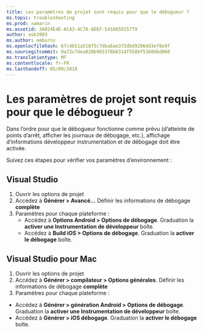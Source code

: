 ```yaml
---
title: Les paramètres de projet sont requis pour que le débogueur ?
ms.topic: troubleshooting
ms.prod: xamarin
ms.assetid: 3A024E4E-ACA3-4C7A-ADEF-541665D15779
author: asb3993
ms.author: amburns
ms.openlocfilehash: 67c4b51a518f5c7dba6ae372dbd9206dd3ef8e9f
ms.sourcegitcommit: 0a72c7dea020b965378b6314f558bf5360dbd066
ms.translationtype: MT
ms.contentlocale: fr-FR
ms.lasthandoff: 05/09/2018
---
```

# <a name="what-project-settings-are-required-for-the-debugger"></a>Les paramètres de projet sont requis pour que le débogueur ?

Dans l’ordre pour que le débogueur fonctionne comme prévu (d’atteinte de points d’arrêt, afficher les journaux de débogage, etc.), affichage d’informations développeur instrumentation et de débogage doit être activée.

Suivez ces étapes pour vérifier vos paramètres d’environnement :

## <a name="visual-studio"></a>Visual Studio
1. Ouvrir les options de projet
2. Accédez à **Générer > Avancé...** Définir les informations de débogage **complète**
3. Paramètres pour chaque plateforme :
   - Accédez à **Options Android > Options de débogage**. Graduation la **activer une Instrumentation de développeur** boîte.
   - Accédez à **Build iOS > Options de débogage**. Graduation la **activer le débogage** boîte.

## <a name="visual-studio-for-mac"></a>Visual Studio pour Mac
1. Ouvrir les options de projet
2. Accédez à **Générer > compilateur > Options générales**. Définir les informations de débogage **complète**
3. Paramètres pour chaque plateforme :
  - Accédez à **Générer > génération Android > Options de débogage**. Graduation la **activer une Instrumentation de développeur** boîte.
  - Accédez à **Générer > iOS débogage**. Graduation la **activer le débogage** boîte.


